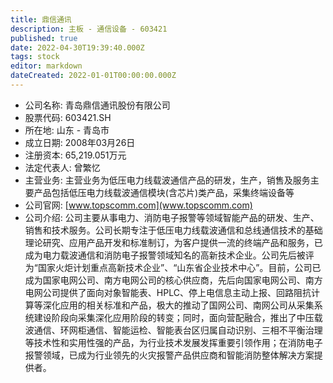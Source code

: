 ```yaml
---
title: 鼎信通讯
description: 主板 - 通信设备 - 603421
published: true
date: 2022-04-30T19:39:40.000Z
tags: stock
editor: markdown
dateCreated: 2022-01-01T00:00:00.000Z
---
```


- 公司名称: 青岛鼎信通讯股份有限公司
- 股票代码: 603421.SH
- 所在地: 山东 - 青岛市
- 成立日期: 2008年03月26日
- 注册资本: 65,219.051万元
- 法定代表人: 曾繁忆
- 主营业务: 主营业务为低压电力线载波通信产品的研发，生产，销售及服务主要产品包括低压电力线载波通信模块(含芯片)类产品，采集终端设备等
- 公司官网: [www.topscomm.com](www.topscomm.com)
- 公司介绍: 公司主要从事电力、消防电子报警等领域智能产品的研发、生产、销售和技术服务。公司长期专注于低压电力线载波通信和总线通信技术的基础理论研究、应用产品开发和标准制订，为客户提供一流的终端产品和服务，已成为电力载波通信和消防电子报警领域知名的高新技术企业。公司先后被评为“国家火炬计划重点高新技术企业”、“山东省企业技术中心”。目前，公司已成为国家电网公司、南方电网公司的核心供应商，先后向国家电网公司、南方电网公司提供了面向对象智能表、HPLC、停上电信息主动上报、回路阻抗计算等深化应用的相关标准和产品，极大的推动了国网公司、南网公司从采集系统建设阶段向采集深化应用阶段的转变；同时，面向营配融合，推出了中压载波通信、环网柜通信、智能运检、智能表台区归属自动识别、三相不平衡治理等技术性和实用性强的产品，为行业技术发展发挥重要引领作用；在消防电子报警领域，已成为行业领先的火灾报警产品供应商和智能消防整体解决方案提供者。


